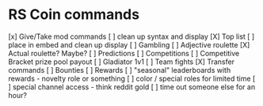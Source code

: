 # RS Coin commands

[x] Give/Take mod commands
    [ ] clean up syntax and display
[X] Top list
    [ ] place in embed and clean up display
[ ] Gambling
    [ ] Adjective roulette
    [X] Actual roulette? Maybe?
    [ ] Predictions
[ ] Competitions
    [ ] Competitive Bracket prize pool payout
    [ ] Gladiator 1v1
    [ ] Team fights
[X] Transfer commands
[ ] Bounties
[ ] Rewards
    [ ] "seasonal" leaderboards with rewards - novelty role or something
    [ ] color / special roles for limited time
    [ ] special channel access - think reddit gold
    [ ] time out someone else for an hour?
